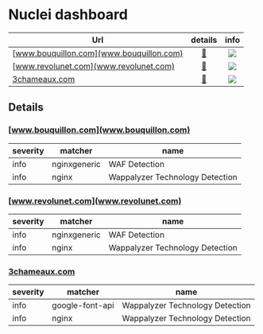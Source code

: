 # Nuclei dashboard


Url                  | details | info
---------------------|:-------:|:---:
[www.bouquillon.com](www.bouquillon.com) | [🔎](#wwwbouquilloncom) | ![](https://img.shields.io/static/v1?label=info&message=2&color=success)
[www.revolunet.com](www.revolunet.com) | [🔎](#wwwrevolunetcom) | ![](https://img.shields.io/static/v1?label=info&message=2&color=success)
[3chameaux.com](3chameaux.com) | [🔎](#3chameauxcom) | ![](https://img.shields.io/static/v1?label=info&message=2&color=success)


## Details

### [www.bouquillon.com](www.bouquillon.com)

severity | matcher | name
---------|---------|---------
info | nginxgeneric | WAF Detection
info | nginx | Wappalyzer Technology Detection


### [www.revolunet.com](www.revolunet.com)

severity | matcher | name
---------|---------|---------
info | nginxgeneric | WAF Detection
info | nginx | Wappalyzer Technology Detection


### [3chameaux.com](3chameaux.com)

severity | matcher | name
---------|---------|---------
info | google-font-api | Wappalyzer Technology Detection
info | nginx | Wappalyzer Technology Detection


